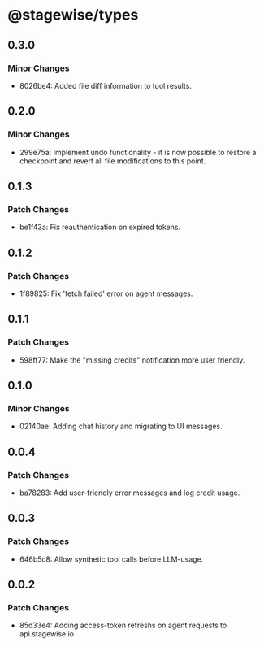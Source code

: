 # @stagewise/types

## 0.3.0

### Minor Changes

- 8026be4: Added file diff information to tool results.

## 0.2.0

### Minor Changes

- 299e75a: Implement undo functionality - it is now possible to restore a checkpoint and revert all file modifications to this point.

## 0.1.3

### Patch Changes

- be1f43a: Fix reauthentication on expired tokens.

## 0.1.2

### Patch Changes

- 1f89825: Fix 'fetch failed' error on agent messages.

## 0.1.1

### Patch Changes

- 598ff77: Make the "missing credits" notification more user friendly.

## 0.1.0

### Minor Changes

- 02140ae: Adding chat history and migrating to UI messages.

## 0.0.4

### Patch Changes

- ba78283: Add user-friendly error messages and log credit usage.

## 0.0.3

### Patch Changes

- 646b5c8: Allow synthetic tool calls before LLM-usage.

## 0.0.2

### Patch Changes

- 85d33e4: Adding access-token refreshs on agent requests to api.stagewise.io
